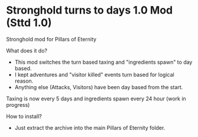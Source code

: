 # Stronghold turns to days 1.0 Mod (Sttd 1.0)
Stronghold mod for Pillars of Eternity

What does it do?
- This mod switches the turn based taxing and "ingredients spawn" to day based.
- I kept adventures and "visitor killed" events turn based for logical reason.
- Anything else (Attacks, Visitors) have been day based from the start.

Taxing is now every 5 days and ingredients spawn every 24 hour (work in progress)

How to install?
- Just extract the archive into the main Pillars of Eternity folder.
